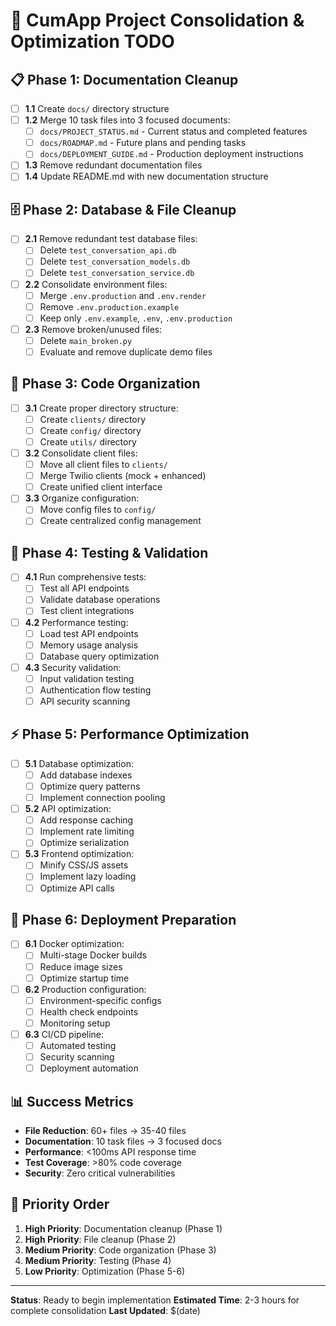 # 🚀 CumApp Project Consolidation & Optimization TODO

## 📋 **Phase 1: Documentation Cleanup** 
- [ ] **1.1** Create `docs/` directory structure
- [ ] **1.2** Merge 10 task files into 3 focused documents:
  - [ ] `docs/PROJECT_STATUS.md` - Current status and completed features
  - [ ] `docs/ROADMAP.md` - Future plans and pending tasks  
  - [ ] `docs/DEPLOYMENT_GUIDE.md` - Production deployment instructions
- [ ] **1.3** Remove redundant documentation files
- [ ] **1.4** Update README.md with new documentation structure

## 🗄️ **Phase 2: Database & File Cleanup**
- [ ] **2.1** Remove redundant test database files:
  - [ ] Delete `test_conversation_api.db`
  - [ ] Delete `test_conversation_models.db` 
  - [ ] Delete `test_conversation_service.db`
- [ ] **2.2** Consolidate environment files:
  - [ ] Merge `.env.production` and `.env.render` 
  - [ ] Remove `.env.production.example`
  - [ ] Keep only `.env.example`, `.env`, `.env.production`
- [ ] **2.3** Remove broken/unused files:
  - [ ] Delete `main_broken.py`
  - [ ] Evaluate and remove duplicate demo files

## 🔧 **Phase 3: Code Organization**
- [ ] **3.1** Create proper directory structure:
  - [ ] Create `clients/` directory
  - [ ] Create `config/` directory  
  - [ ] Create `utils/` directory
- [ ] **3.2** Consolidate client files:
  - [ ] Move all client files to `clients/`
  - [ ] Merge Twilio clients (mock + enhanced)
  - [ ] Create unified client interface
- [ ] **3.3** Organize configuration:
  - [ ] Move config files to `config/`
  - [ ] Create centralized config management

## 🧪 **Phase 4: Testing & Validation**
- [ ] **4.1** Run comprehensive tests:
  - [ ] Test all API endpoints
  - [ ] Validate database operations
  - [ ] Test client integrations
- [ ] **4.2** Performance testing:
  - [ ] Load test API endpoints
  - [ ] Memory usage analysis
  - [ ] Database query optimization
- [ ] **4.3** Security validation:
  - [ ] Input validation testing
  - [ ] Authentication flow testing
  - [ ] API security scanning

## ⚡ **Phase 5: Performance Optimization**
- [ ] **5.1** Database optimization:
  - [ ] Add database indexes
  - [ ] Optimize query patterns
  - [ ] Implement connection pooling
- [ ] **5.2** API optimization:
  - [ ] Add response caching
  - [ ] Implement rate limiting
  - [ ] Optimize serialization
- [ ] **5.3** Frontend optimization:
  - [ ] Minify CSS/JS assets
  - [ ] Implement lazy loading
  - [ ] Optimize API calls

## 🚀 **Phase 6: Deployment Preparation**
- [ ] **6.1** Docker optimization:
  - [ ] Multi-stage Docker builds
  - [ ] Reduce image sizes
  - [ ] Optimize startup time
- [ ] **6.2** Production configuration:
  - [ ] Environment-specific configs
  - [ ] Health check endpoints
  - [ ] Monitoring setup
- [ ] **6.3** CI/CD pipeline:
  - [ ] Automated testing
  - [ ] Security scanning
  - [ ] Deployment automation

## 📊 **Success Metrics**
- **File Reduction**: 60+ files → 35-40 files
- **Documentation**: 10 task files → 3 focused docs
- **Performance**: <100ms API response time
- **Test Coverage**: >80% code coverage
- **Security**: Zero critical vulnerabilities

## 🎯 **Priority Order**
1. **High Priority**: Documentation cleanup (Phase 1)
2. **High Priority**: File cleanup (Phase 2) 
3. **Medium Priority**: Code organization (Phase 3)
4. **Medium Priority**: Testing (Phase 4)
5. **Low Priority**: Optimization (Phase 5-6)

---
**Status**: Ready to begin implementation
**Estimated Time**: 2-3 hours for complete consolidation
**Last Updated**: $(date)
